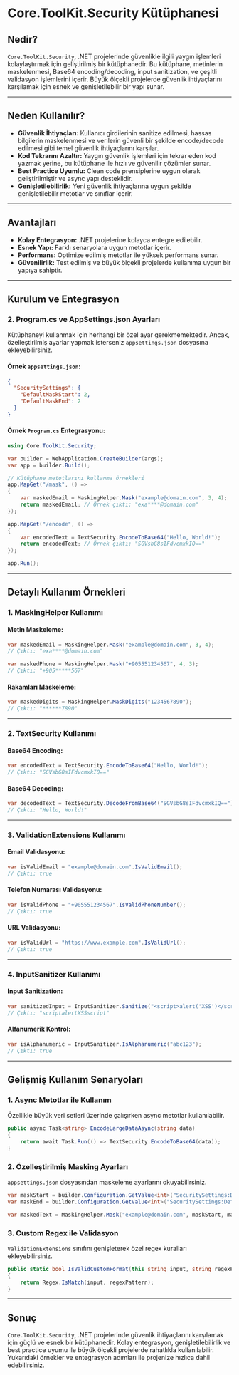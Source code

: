 ﻿# Core.ToolKit.Security Kütüphanesi

## **Nedir?**
`Core.ToolKit.Security`, .NET projelerinde güvenlikle ilgili yaygın işlemleri kolaylaştırmak için geliştirilmiş bir kütüphanedir. Bu kütüphane, metinlerin maskelenmesi, Base64 encoding/decoding, input sanitization, ve çeşitli validasyon işlemlerini içerir. Büyük ölçekli projelerde güvenlik ihtiyaçlarını karşılamak için esnek ve genişletilebilir bir yapı sunar.

---

## **Neden Kullanılır?**
- **Güvenlik İhtiyaçları:** Kullanıcı girdilerinin sanitize edilmesi, hassas bilgilerin maskelenmesi ve verilerin güvenli bir şekilde encode/decode edilmesi gibi temel güvenlik ihtiyaçlarını karşılar.
- **Kod Tekrarını Azaltır:** Yaygın güvenlik işlemleri için tekrar eden kod yazmak yerine, bu kütüphane ile hızlı ve güvenilir çözümler sunar.
- **Best Practice Uyumlu:** Clean code prensiplerine uygun olarak geliştirilmiştir ve async yapı desteklidir.
- **Genişletilebilirlik:** Yeni güvenlik ihtiyaçlarına uygun şekilde genişletilebilir metotlar ve sınıflar içerir.

---

## **Avantajları**
- **Kolay Entegrasyon:** .NET projelerine kolayca entegre edilebilir.
- **Esnek Yapı:** Farklı senaryolara uygun metotlar içerir.
- **Performans:** Optimize edilmiş metotlar ile yüksek performans sunar.
- **Güvenilirlik:** Test edilmiş ve büyük ölçekli projelerde kullanıma uygun bir yapıya sahiptir.

---

## **Kurulum ve Entegrasyon**

### 2. **Program.cs ve AppSettings.json Ayarları**
Kütüphaneyi kullanmak için herhangi bir özel ayar gerekmemektedir. Ancak, özelleştirilmiş ayarlar yapmak isterseniz `appsettings.json` dosyasına ekleyebilirsiniz.

#### **Örnek `appsettings.json`:**
```json
{
  "SecuritySettings": {
    "DefaultMaskStart": 2,
    "DefaultMaskEnd": 2
  }
}
```

#### **Örnek `Program.cs` Entegrasyonu:**
```csharp
using Core.ToolKit.Security;

var builder = WebApplication.CreateBuilder(args);
var app = builder.Build();

// Kütüphane metotlarını kullanma örnekleri
app.MapGet("/mask", () =>
{
    var maskedEmail = MaskingHelper.Mask("example@domain.com", 3, 4);
    return maskedEmail; // Örnek çıktı: "exa****@domain.com"
});

app.MapGet("/encode", () =>
{
    var encodedText = TextSecurity.EncodeToBase64("Hello, World!");
    return encodedText; // Örnek çıktı: "SGVsbG8sIFdvcmxkIQ=="
});

app.Run();
```

---

## **Detaylı Kullanım Örnekleri**

### 1. **MaskingHelper Kullanımı**
#### **Metin Maskeleme:**
```csharp
var maskedEmail = MaskingHelper.Mask("example@domain.com", 3, 4);
// Çıktı: "exa****@domain.com"

var maskedPhone = MaskingHelper.Mask("+905551234567", 4, 3);
// Çıktı: "+905*****567"
```

#### **Rakamları Maskeleme:**
```csharp
var maskedDigits = MaskingHelper.MaskDigits("1234567890");
// Çıktı: "******7890"
```

---

### 2. **TextSecurity Kullanımı**
#### **Base64 Encoding:**
```csharp
var encodedText = TextSecurity.EncodeToBase64("Hello, World!");
// Çıktı: "SGVsbG8sIFdvcmxkIQ=="
```

#### **Base64 Decoding:**
```csharp
var decodedText = TextSecurity.DecodeFromBase64("SGVsbG8sIFdvcmxkIQ==");
// Çıktı: "Hello, World!"
```

---

### 3. **ValidationExtensions Kullanımı**
#### **Email Validasyonu:**
```csharp
var isValidEmail = "example@domain.com".IsValidEmail();
// Çıktı: true
```

#### **Telefon Numarası Validasyonu:**
```csharp
var isValidPhone = "+905551234567".IsValidPhoneNumber();
// Çıktı: true
```

#### **URL Validasyonu:**
```csharp
var isValidUrl = "https://www.example.com".IsValidUrl();
// Çıktı: true
```

---

### 4. **InputSanitizer Kullanımı**
#### **Input Sanitization:**
```csharp
var sanitizedInput = InputSanitizer.Sanitize("<script>alert('XSS')</script>");
// Çıktı: "scriptalertXSSscript"
```

#### **Alfanumerik Kontrol:**
```csharp
var isAlphanumeric = InputSanitizer.IsAlphanumeric("abc123");
// Çıktı: true
```

---

## **Gelişmiş Kullanım Senaryoları**

### 1. **Async Metotlar ile Kullanım**
Özellikle büyük veri setleri üzerinde çalışırken async metotlar kullanılabilir.

```csharp
public async Task<string> EncodeLargeDataAsync(string data)
{
    return await Task.Run(() => TextSecurity.EncodeToBase64(data));
}
```

### 2. **Özelleştirilmiş Masking Ayarları**
`appsettings.json` dosyasından maskeleme ayarlarını okuyabilirsiniz.

```csharp
var maskStart = builder.Configuration.GetValue<int>("SecuritySettings:DefaultMaskStart");
var maskEnd = builder.Configuration.GetValue<int>("SecuritySettings:DefaultMaskEnd");

var maskedText = MaskingHelper.Mask("example@domain.com", maskStart, maskEnd);
```

### 3. **Custom Regex ile Validasyon**
`ValidationExtensions` sınıfını genişleterek özel regex kuralları ekleyebilirsiniz.

```csharp
public static bool IsValidCustomFormat(this string input, string regexPattern)
{
    return Regex.IsMatch(input, regexPattern);
}
```

---

## **Sonuç**
`Core.ToolKit.Security`, .NET projelerinde güvenlik ihtiyaçlarını karşılamak için güçlü ve esnek bir kütüphanedir. Kolay entegrasyon, genişletilebilirlik ve best practice uyumu ile büyük ölçekli projelerde rahatlıkla kullanılabilir. Yukarıdaki örnekler ve entegrasyon adımları ile projenize hızlıca dahil edebilirsiniz.